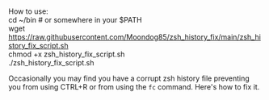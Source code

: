 <br>How to use:</br>
cd ~/bin # or somewhere in your $PATH
<br>wget https://raw.githubusercontent.com/Moondog85/zsh_history_fix/main/zsh_history_fix_script.sh</br>
chmod +x zsh_history_fix_script.sh
<br>./zsh_history_fix_script.sh</br>

Occasionally you may find you have a corrupt zsh history file preventing you from using CTRL+R or from using the `fc` command. 
Here's how to fix it.
